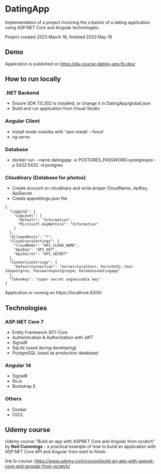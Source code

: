 # DatingApp

Implementation of a project involving the creation of a dating application using ASP.NET Core and Angular technologies.

Project created 2023 March 18, finished 2023 May 16

## Demo

Application is published on https://da-course-dating-app.fly.dev/

## How to run locally

### .NET Backend
- Ensure SDK 7.0.202 is installed, or change it in DatingApp/global.json
- Build and run application from Visual Studio

### Angular Client
- Install mode nodules with 'npm install --force'
- ng serve

### Database
- docker run --name datingapp -e POSTGRES_PASSWORD=postgrespw -p 5432:5432 -d postgres

### Cloudinary (Database for photos)
- Create account on cloudinary and write proper CloudName, ApiKey, ApiSecret
- Create appsettings.json file
```
{
  "Logging": {
    "LogLevel": {
      "Default": "Information",
      "Microsoft.AspNetCore": "Information"
    }
  },
  "AllowedHosts": "*",
  "CloudinarySettings": {
    "CloudName": "API_CLOUD_NAME",
    "ApiKey": "API_KEY",
    "ApiSecret": "API_SECRET"
  },
  "ConnectionStrings": {
    "DefaultConnection": "Server=localhost; Port=5432; User Id=postgres; Password=postgrespw; Database=datingapp"
  },
  "TokenKey": "super secret unguessable key"
}
```

Application is running on https://localhost:4200/

## Technologies

### ASP.NET Core 7
- Entity Framework (EF) Core
- Authentication & Authorization with JWT
- SignalR
- SqLite (used during developing)
- PostgreSQL (used as production database)

### Angular 14
- SignalR
- RxJs
- Bootstrap 5

### Others
- Docker
- CI/CL

## Udemy course

Udemy course "Build an app with ASPNET Core and Angular from scratch" by __Neil Cummings__ - 
a practical example of how to build an application with ASP.NET Core API and Angular from start to finish.

link to course: https://www.udemy.com/course/build-an-app-with-aspnet-core-and-angular-from-scratch/